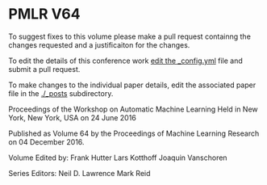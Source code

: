 # PMLR V64

To suggest fixes to this volume please make a pull request containng the changes requested and a justificaiton for the changes.

To edit the details of this conference work [edit the _config.yml](./_config.yml) file and submit a pull request.

To make changes to the individual paper details, edit the associated paper file in the [./_posts](./_posts) subdirectory.

Proceedings of the Workshop on Automatic Machine Learning
  Held in New York, New York, USA on 24 June 2016

Published as Volume 64 by the Proceedings of Machine Learning Research on 04 December 2016.

Volume Edited by:
  Frank Hutter
  Lars Kotthoff
  Joaquin Vanschoren

Series Editors:
  Neil D. Lawrence
  Mark Reid
